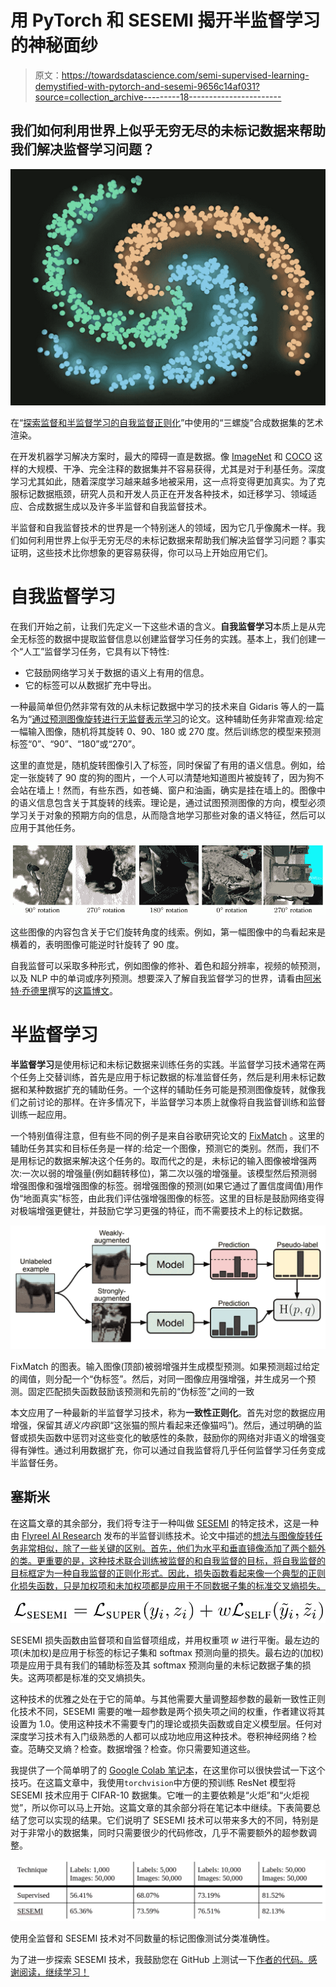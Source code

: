 # 用 PyTorch 和 SESEMI 揭开半监督学习的神秘面纱

> 原文：<https://towardsdatascience.com/semi-supervised-learning-demystified-with-pytorch-and-sesemi-9656c14af031?source=collection_archive---------18----------------------->

## 我们如何利用世界上似乎无穷无尽的未标记数据来帮助我们解决监督学习问题？

![](img/62ee287a9d51ba18bce6718e0c261417.png)

在“[探索监督和半监督学习的自我监督正则化](https://arxiv.org/pdf/1906.10343.pdf)”中使用的“三螺旋”合成数据集的艺术渲染。

在开发机器学习解决方案时，最大的障碍一直是数据。像 [ImageNet](https://image-net.org/) 和 [COCO](https://cocodataset.org/) 这样的大规模、干净、完全注释的数据集并不容易获得，尤其是对于利基任务。深度学习尤其如此，随着深度学习越来越多地被采用，这一点将变得更加真实。为了克服标记数据瓶颈，研究人员和开发人员正在开发各种技术，如迁移学习、领域适应、合成数据生成以及许多半监督和自我监督技术。

半监督和自我监督技术的世界是一个特别迷人的领域，因为它几乎像魔术一样。我们如何利用世界上似乎无穷无尽的未标记数据来帮助我们解决监督学习问题？事实证明，这些技术比你想象的更容易获得，你可以马上开始应用它们。

# 自我监督学习

在我们开始之前，让我们先定义一下这些术语的含义。**自我监督学习**本质上是从完全无标签的数据中提取监督信息以创建监督学习任务的实践。基本上，我们创建一个“人工”监督学习任务，它具有以下特性:

*   它鼓励网络学习关于数据的语义上有用的信息。
*   它的标签可以从数据扩充中导出。

一种最简单但仍然非常有效的从未标记数据中学习的技术来自 Gidaris 等人的一篇名为“[通过预测图像旋转进行无监督表示学习](https://arxiv.org/abs/1803.07728)的论文。这种辅助任务非常直观:给定一幅输入图像，随机将其旋转 0、90、180 或 270 度。然后训练您的模型来预测标签“0”、“90”、“180”或“270”。

这里的直觉是，随机旋转图像引入了标签，同时保留了有用的语义信息。例如，给定一张旋转了 90 度的狗的图片，一个人可以清楚地知道图片被旋转了，因为狗不会站在墙上！然而，有些东西，如苍蝇、窗户和油画，确实是挂在墙上的。图像中的语义信息包含关于其旋转的线索。理论是，通过试图预测图像的方向，模型必须学习关于对象的预期方向的信息，从而隐含地学习那些对象的语义特征，然后可以应用于其他任务。

![](img/70fbda5b80a89228706b10cc21955dea.png)

这些图像的内容包含关于它们旋转角度的线索。例如，第一幅图像中的鸟看起来是横着的，表明图像可能逆时针旋转了 90 度。

自我监督可以采取多种形式，例如图像的修补、着色和超分辨率，视频的帧预测，以及 NLP 中的单词或序列预测。想要深入了解自我监督学习的世界，请看由[阿米特·乔德里](https://twitter.com/amitness)撰写的[这篇博文](https://amitness.com/2020/02/illustrated-self-supervised-learning/)。

# 半监督学习

**半监督学习**是使用标记和未标记数据来训练任务的实践。半监督学习技术通常在两个任务上交替训练，首先是应用于标记数据的标准监督任务，然后是利用未标记数据和某种数据扩充的辅助任务。一个这样的辅助任务可能是预测图像旋转，就像我们之前讨论的那样。在许多情况下，半监督学习本质上就像将自我监督训练和监督训练一起应用。

一个特别值得注意，但有些不同的例子是来自谷歌研究论文的 [FixMatch](https://arxiv.org/abs/2001.07685) 。这里的辅助任务其实和目标任务是一样的:给定一个图像，预测它的类别。然而，我们不是用标记的数据来解决这个任务的。取而代之的是，未标记的输入图像被增强两次:一次以弱的增强量(例如翻转移位)，第二次以强的增强量。该模型然后预测弱增强图像和强增强图像的标签。弱增强图像的预测(如果它通过了置信度阈值)用作伪“地面真实”标签，由此我们评估强增强图像的标签。这里的目标是鼓励网络变得对极端增强更健壮，并鼓励它学习更强的特征，而不需要技术上的标记数据。

![](img/566b022b59c1ff74eb1729c2ece8166b.png)

FixMatch 的图表。输入图像(顶部)被弱增强并生成模型预测。如果预测超过给定的阈值，则分配一个“伪标签”。然后，对同一图像应用强增强，并生成另一个预测。固定匹配损失函数鼓励该预测和先前的“伪标签”之间的一致

本文应用了一种最新的半监督学习技术，称为**一致性正则化**。首先对您的数据应用增强，保留其*语义内容*(即“这张猫的照片看起来还像猫吗”)。然后，通过明确的监督或损失函数中惩罚对这些变化的敏感性的条款，鼓励你的网络对非语义的增强变得有弹性。通过利用数据扩充，你可以通过自我监督将几乎任何监督学习任务变成半监督任务。

## 塞斯米

在这篇文章的其余部分，我们将专注于一种叫做 [SESEMI](https://github.com/FlyreelAI/sesemi) 的特定技术，这是一种由 [Flyreel AI Research](https://www.flyreel.co/) 发布的半监督训练技术。论文中描述的[想法与图像旋转任务非常相似，除了一些关键的区别。首先，他们为水平和垂直镜像添加了两个额外的类。更重要的是，这种技术联合训练被监督的和自我监督的目标，将自我监督的目标框定为一种自我监督的正则化形式。因此，损失函数看起来像一个典型的正则化损失函数，只是加权项和未加权项都是应用于不同数据子集的标准交叉熵损失。](https://arxiv.org/pdf/1906.10343.pdf)

![](img/d3245b84b548651749958015186eb44c.png)

SESEMI 损失函数由监督项和自监督项组成，并用权重项 *w* 进行平衡。最左边的项(未加权)是应用于标签的标记子集和 softmax 预测向量的损失。最右边的(加权)项是应用于具有我们的辅助标签及其 softmax 预测向量的未标记数据子集的损失。这两项都是标准的交叉熵损失。

这种技术的优雅之处在于它的简单。与其他需要大量调整超参数的最新一致性正则化技术不同，SESEMI 需要的唯一超参数是两个损失项之间的权重，作者建议将其设置为 1.0。使用这种技术不需要专门的理论或损失函数或自定义模型层。任何对深度学习技术有入门级熟悉的人都可以成功地应用这种技术。卷积神经网络？检查。范畴交叉熵？检查。数据增强？检查。你只需要知道这些。

我提供了一个简单明了的 [Google Colab 笔记本](https://colab.research.google.com/drive/1b1sbKo3mb16e_yBgfELMVT_kBAWtYn9f?usp=sharing)，在这里你可以很快尝试一下这个技巧。在这篇文章中，我使用`torchvision`中方便的预训练 ResNet 模型将 SESEMI 技术应用于 CIFAR-10 数据集。它唯一的主要依赖是“火炬”和“火炬视觉”，所以你可以马上开始。这篇文章的其余部分将在笔记本中继续。下表简要总结了您可以实现的结果。它们说明了 SESEMI 技术可以带来多大的不同，特别是对于非常小的数据集，同时只需要很少的代码修改，几乎不需要额外的超参数调整。

![](img/2c2447c921b5df5071f98149b89e337d.png)

使用全监督和 SESEMI 技术对不同数量的标记图像测试分类准确性。

为了进一步探索 SESEMI 技术，我鼓励您在 GitHub 上测试一下[作者的代码。感谢阅读，继续学习！](https://github.com/FlyreelAI/sesemi)